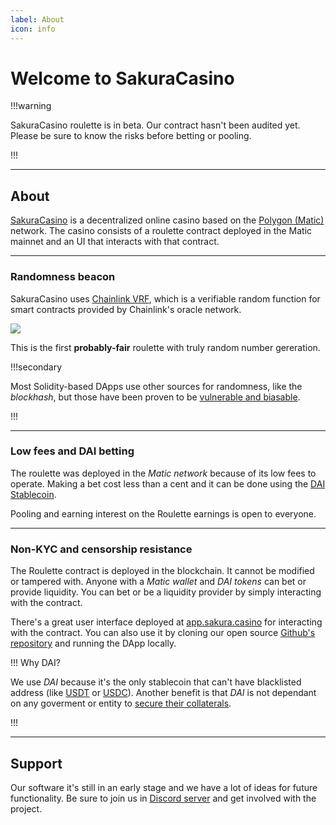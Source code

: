 ```yaml
---
label: About
icon: info
---
```

# Welcome to SakuraCasino

!!!warning

SakuraCasino roulette is in beta. Our contract hasn't been audited yet. Please be sure to know the risks before betting or pooling.

!!!

---

## About

[SakuraCasino](https://sakura.casino) is a decentralized online casino based on the [Polygon (Matic)](https://polygon.technology/) network.
The casino consists of a roulette contract deployed in the Matic mainnet and an UI that interacts with that contract.

---

### Randomness beacon

SakuraCasino uses [Chainlink VRF](https://chain.link/solutions/chainlink-vrf), which is a verifiable random function for smart contracts provided by Chainlink's oracle network.

![](https://assets-global.website-files.com/5f6b7190899f41fb70882d08/5f776f7ff71fc1084ddeaaca_vrf-infographic-chainlink.svg)

This is the first **probably-fair** roulette with truly random number gereration.

!!!secondary

Most Solidity-based DApps use other sources for randomness, like the *blockhash*, but those have been proven to be [vulnerable and biasable](https://betterprogramming.pub/how-to-generate-truly-random-numbers-in-solidity-and-blockchain-9ced6472dbdf).

!!!

---


### Low fees and DAI betting

The roulette was deployed in the *Matic network* because of its low fees to operate. Making a bet cost less than a cent and it can be done using the [DAI Stablecoin](https://makerdao.com/).

Pooling and earning interest on the Roulette earnings is open to everyone. 

---

### Non-KYC and censorship resistance

The Roulette contract is deployed in the blockchain. It cannot be modified or tampered with. Anyone with a *Matic wallet* and *DAI tokens* can bet or provide liquidity.
You can bet or be a liquidity provider by simply interacting with the contract.

There's a great user interface deployed at [app.sakura.casino](https://app.sakura.casino/) for interacting with the contract. You can also use it by cloning our open source [Github's repository](https://github.com/sakuracasino/roulette-ui) and running the DApp locally.

!!! Why DAI?

We use *DAI* because it's the only stablecoin that can't have blacklisted address (like [USDT](https://coinmarketcap.com/headlines/news/tether-blacklist-addresses-ethereum/) or [USDC](https://www.theblockcrypto.com/linked/102761/centre-consortium-blacklisted-seven-usdc-addresses-wednesday?utm_source=coinmarketcap&utm_medium=rss)). Another benefit is that *DAI* is not dependant on any goverment or entity to [secure their collaterals](https://makerdao.com/en/whitepaper/#collateral-assets).

!!!

---

## Support

Our software it's still in an early stage and we have a lot of ideas for future functionality. Be sure to join us in [Discord server](https://discord.gg/DHux5uEvrJ) and get involved with the project.